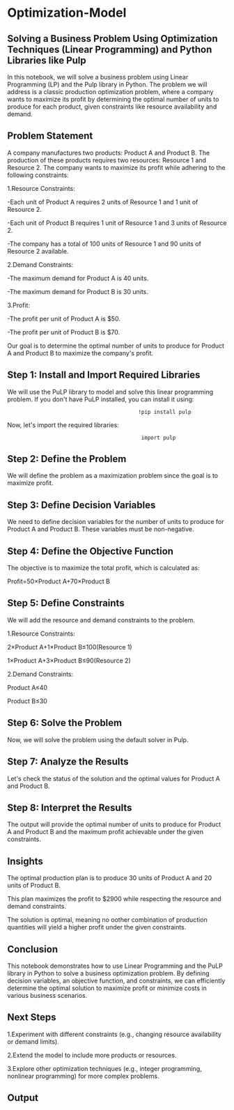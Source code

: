 # Optimization-Model
## Solving a Business Problem Using Optimization Techniques (Linear Programming) and Python Libraries like Pulp
In this notebook, we will solve a business problem using Linear Programming (LP) and the Pulp library in Python. The problem we will address is a classic production optimization problem, where a company wants to maximize its profit by determining the optimal number of units to produce for each product, given constraints like resource availability and demand.

## Problem Statement
A company manufactures two products: Product A and Product B. The production of these products requires two resources: Resource 1 and Resource 2. The company wants to maximize its profit while adhering to the following constraints:

1.Resource Constraints:

-Each unit of Product A requires 2 units of Resource 1 and 1 unit of Resource 2.

-Each unit of Product B requires 1 unit of Resource 1 and 3 units of Resource 2.

-The company has a total of 100 units of Resource 1 and 90 units of Resource 2 available.

2.Demand Constraints:

-The maximum demand for Product A is 40 units.

-The maximum demand for Product B is 30 units.

3.Profit:

-The profit per unit of Product A is $50.

-The profit per unit of Product B is $70.

Our goal is to determine the optimal number of units to produce for Product A and Product B to maximize the company's profit.


## Step 1: Install and Import Required Libraries
We will use the PuLP library to model and solve this linear programming problem. If you don't have PuLP installed, you can install it using:

                                              !pip install pulp


Now, let's import the required libraries:

                                               import pulp


## Step 2: Define the Problem
We will define the problem as a maximization problem since the goal is to maximize profit.


## Step 3: Define Decision Variables
We need to define decision variables for the number of units to produce for Product A and Product B. These variables must be non-negative.


## Step 4: Define the Objective Function
The objective is to maximize the total profit, which is calculated as:

Profit=50×Product A+70×Product B


## Step 5: Define Constraints
We will add the resource and demand constraints to the problem.

1.Resource Constraints:

  2×Product A+1×Product B≤100(Resource 1)

  1×Product A+3×Product B≤90(Resource 2)

2.Demand Constraints:

   Product A≤40

   Product B≤30


## Step 6: Solve the Problem
Now, we will solve the problem using the default solver in Pulp.


## Step 7: Analyze the Results
Let's check the status of the solution and the optimal values for Product A and Product B.


## Step 8: Interpret the Results
The output will provide the optimal number of units to produce for Product A and Product B and the maximum profit achievable under the given constraints.



## Insights
The optimal production plan is to produce 30 units of Product A and 20 units of Product B.

This plan maximizes the profit to $2900 while respecting the resource and demand constraints.

The solution is optimal, meaning no oother combination of production quantities will yield a higher profit under the given constraints.


## Conclusion
This notebook demonstrates how to use Linear Programming and the PuLP library in Python to solve a business optimization problem. By defining decision variables, an objective function, and constraints, we can efficiently determine the optimal solution to maximize profit or minimize costs in various business scenarios.


## Next Steps
1.Experiment with different constraints (e.g., changing resource availability or demand limits).

2.Extend the model to include more products or resources.

3.Explore other optimization techniques (e.g., integer programming, nonlinear programming) for more complex problems.


## Output  


